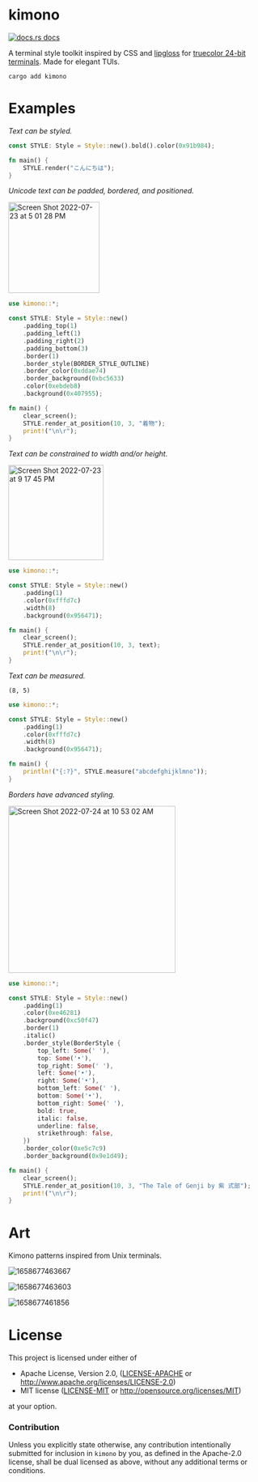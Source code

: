 # kimono

<a href="https://docs.rs/kimono"><img src="https://img.shields.io/badge/docs-latest-blue.svg?style=flat-square" alt="docs.rs docs" /></a>

A terminal style toolkit inspired by CSS and [lipgloss](https://github.com/charmbracelet/lipgloss) for [truecolor 24-bit terminals](https://github.com/termstandard/colors#terminal-emulators).  Made for elegant TUIs.

```terminal
cargo add kimono
```
# Examples

*Text can be styled.*

```rust
const STYLE: Style = Style::new().bold().color(0x91b984);

fn main() {
    STYLE.render("こんにちは");
}
```

*Unicode text can be padded, bordered, and positioned.*

<img width="180" alt="Screen Shot 2022-07-23 at 5 01 28 PM" src="https://user-images.githubusercontent.com/294042/180626676-67a67dff-25fa-4deb-8cc9-683e17ca9a64.png">

```rust
use kimono::*;

const STYLE: Style = Style::new()
    .padding_top(1)
    .padding_left(1)
    .padding_right(2)
    .padding_bottom(3)
    .border(1)
    .border_style(BORDER_STYLE_OUTLINE)
    .border_color(0xddae74)
    .border_background(0xbc5633)
    .color(0xebdeb8)
    .background(0x407955);

fn main() {
    clear_screen();
    STYLE.render_at_position(10, 3, "着物");
    print!("\n\r");
}
```

*Text can be constrained to width and/or height.*

<img width="188" alt="Screen Shot 2022-07-23 at 9 17 45 PM" src="https://user-images.githubusercontent.com/294042/180631984-110f096e-1b55-4a03-9e54-5e178a13034f.png">

```rust
use kimono::*;

const STYLE: Style = Style::new()
    .padding(1)
    .color(0xfffd7c)
    .width(8)
    .background(0x956471);

fn main() {
    clear_screen();
    STYLE.render_at_position(10, 3, text);
    print!("\n\r");
}
```

*Text can be measured.*

```terminal
(8, 5)
```

```rust
use kimono::*;

const STYLE: Style = Style::new()
    .padding(1)
    .color(0xfffd7c)
    .width(8)
    .background(0x956471);

fn main() {
    println!("{:?}", STYLE.measure("abcdefghijklmno"));
}
```

*Borders have advanced styling.*

<img width="330" alt="Screen Shot 2022-07-24 at 10 53 02 AM" src="https://user-images.githubusercontent.com/294042/180659763-273cc486-ecee-43dc-bff0-0fede6a5a219.png">

```rust
use kimono::*;

const STYLE: Style = Style::new()
    .padding(1)
    .color(0xe46281)
    .background(0xc50f47)
    .border(1)
    .italic()
    .border_style(BorderStyle {
        top_left: Some(' '),
        top: Some('•'),
        top_right: Some(' '),
        left: Some('•'),
        right: Some('•'),
        bottom_left: Some(' '),
        bottom: Some('•'),
        bottom_right: Some(' '),
        bold: true,
        italic: false,
        underline: false,
        strikethrough: false,
    })
    .border_color(0xe5c7c9)
    .border_background(0x9e1d49);

fn main() {
    clear_screen();
    STYLE.render_at_position(10, 3, "The Tale of Genji by 紫 式部");
    print!("\n\r");
}
```

# Art

Kimono patterns inspired from Unix terminals.

![1658677463667](https://user-images.githubusercontent.com/294042/180660263-281711c1-d29d-48f2-bee4-32b8f0658fd7.jpeg)

![1658677463603](https://user-images.githubusercontent.com/294042/180660265-1a82172d-1b89-4ab6-b653-b496f2396b24.jpeg)

![1658677461856](https://user-images.githubusercontent.com/294042/180660271-d5085b4d-bd4e-463c-acb5-5ed425b92403.jpeg)

# License

This project is licensed under either of

 * Apache License, Version 2.0, ([LICENSE-APACHE](LICENSE-APACHE) or
   http://www.apache.org/licenses/LICENSE-2.0)
 * MIT license ([LICENSE-MIT](LICENSE-MIT) or
   http://opensource.org/licenses/MIT)

at your option.

### Contribution

Unless you explicitly state otherwise, any contribution intentionally submitted
for inclusion in `kimono` by you, as defined in the Apache-2.0 license, shall be
dual licensed as above, without any additional terms or conditions.
